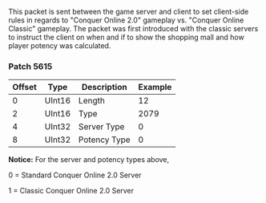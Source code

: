This packet is sent between the game server and client to set client-side rules in regards to "Conquer Online 2.0" gameplay vs. "Conquer Online Classic" gameplay. The packet was first introduced with the classic servers to instruct the client on when and if to show the shopping mall and how player potency was calculated.

### Patch 5615

| Offset | Type | Description | Example |
| -------- | -------- | -------- | -------- |
| 0 | UInt16 | Length | 12 |
| 2 | UInt16 | Type | 2079 |
| 4 | UInt32 | Server Type | 0 |
| 8 | UInt32 | Potency Type | 0 |

**Notice:** For the server and potency types above, 

0 = Standard Conquer Online 2.0 Server

1 = Classic Conquer Online 2.0 Server
